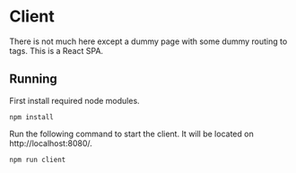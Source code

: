 # Client
There is not much here except a dummy page with some dummy routing to tags.
This is a React SPA.

## Running
First install required node modules.
```
npm install
```
Run the following command to start the client.  It will be located on http://localhost:8080/.
```
npm run client
```

